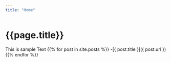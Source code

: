 ```yaml
---
title: "Home"
---
```

# {{page.title}}
This is sample Text
{{% for post in site.posts %}}
      -[{ post.title }]({ post.url })
{{% endfor %}}
